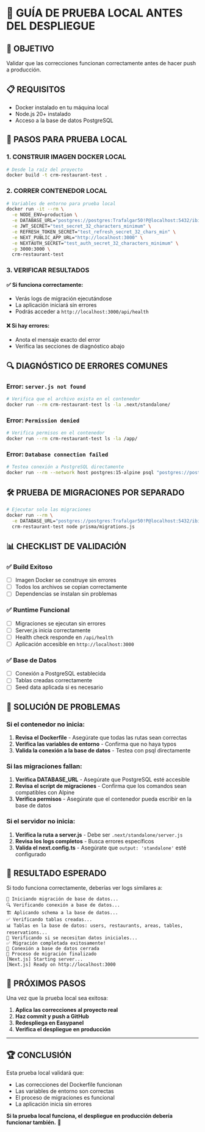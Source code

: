 # 🧪 GUÍA DE PRUEBA LOCAL ANTES DEL DESPLIEGUE

## 🎯 OBJETIVO
Validar que las correcciones funcionan correctamente antes de hacer push a producción.

## 📋 REQUISITOS
- Docker instalado en tu máquina local
- Node.js 20+ instalado
- Acceso a la base de datos PostgreSQL

## 🔄 PASOS PARA PRUEBA LOCAL

### 1. **CONSTRUIR IMAGEN DOCKER LOCAL**

```bash
# Desde la raíz del proyecto
docker build -t crm-restaurant-test .
```

### 2. **CORRER CONTENEDOR LOCAL**

```bash
# Variables de entorno para prueba local
docker run -it --rm \
  -e NODE_ENV=production \
  -e DATABASE_URL="postgres://postgres:Trafalgar50!P@localhost:5432/ibidem_bot?sslmode=disable" \
  -e JWT_SECRET="test_secret_32_characters_minimum" \
  -e REFRESH_TOKEN_SECRET="test_refresh_secret_32_chars_min" \
  -e NEXT_PUBLIC_APP_URL="http://localhost:3000" \
  -e NEXTAUTH_SECRET="test_auth_secret_32_characters_minimum" \
  -p 3000:3000 \
  crm-restaurant-test
```

### 3. **VERIFICAR RESULTADOS**

#### ✅ Si funciona correctamente:
- Verás logs de migración ejecutándose
- La aplicación iniciará sin errores
- Podrás acceder a `http://localhost:3000/api/health`

#### ❌ Si hay errores:
- Anota el mensaje exacto del error
- Verifica las secciones de diagnóstico abajo

## 🔍 DIAGNÓSTICO DE ERRORES COMUNES

### Error: `server.js not found`
```bash
# Verifica que el archivo exista en el contenedor
docker run --rm crm-restaurant-test ls -la .next/standalone/
```

### Error: `Permission denied`
```bash
# Verifica permisos en el contenedor
docker run --rm crm-restaurant-test ls -la /app/
```

### Error: `Database connection failed`
```bash
# Testea conexión a PostgreSQL directamente
docker run --rm --network host postgres:15-alpine psql "postgres://postgres:Trafalgar50!P@localhost:5432/ibidem_bot" -c "SELECT 1;"
```

## 🛠️ PRUEBA DE MIGRACIONES POR SEPARADO

```bash
# Ejecutar solo las migraciones
docker run --rm \
  -e DATABASE_URL="postgres://postgres:Trafalgar50!P@localhost:5432/ibidem_bot?sslmode=disable" \
  crm-restaurant-test node prisma/migrations.js
```

## 📊 CHECKLIST DE VALIDACIÓN

### ✅ Build Exitoso
- [ ] Imagen Docker se construye sin errores
- [ ] Todos los archivos se copian correctamente
- [ ] Dependencias se instalan sin problemas

### ✅ Runtime Funcional
- [ ] Migraciones se ejecutan sin errores
- [ ] Server.js inicia correctamente
- [ ] Health check responde en `/api/health`
- [ ] Aplicación accesible en `http://localhost:3000`

### ✅ Base de Datos
- [ ] Conexión a PostgreSQL establecida
- [ ] Tablas creadas correctamente
- [ ] Seed data aplicada si es necesario

## 🚨 SOLUCIÓN DE PROBLEMAS

### Si el contenedor no inicia:
1. **Revisa el Dockerfile** - Asegúrate que todas las rutas sean correctas
2. **Verifica las variables de entorno** - Confirma que no haya typos
3. **Valida la conexión a la base de datos** - Testea con psql directamente

### Si las migraciones fallan:
1. **Verifica DATABASE_URL** - Asegúrate que PostgreSQL esté accesible
2. **Revisa el script de migraciones** - Confirma que los comandos sean compatibles con Alpine
3. **Verifica permisos** - Asegúrate que el contenedor pueda escribir en la base de datos

### Si el servidor no inicia:
1. **Verifica la ruta a server.js** - Debe ser `.next/standalone/server.js`
2. **Revisa los logs completos** - Busca errores específicos
3. **Valida el next.config.ts** - Asegúrate que `output: 'standalone'` esté configurado

## 🎯 RESULTADO ESPERADO

Si todo funciona correctamente, deberías ver logs similares a:

```
🔄 Iniciando migración de base de datos...
🔍 Verificando conexión a base de datos...
🏗️ Aplicando schema a la base de datos...
✅ Verificando tablas creadas...
📊 Tablas en la base de datos: users, restaurants, areas, tables, reservations...
🌱 Verificando si se necesitan datos iniciales...
✅ Migración completada exitosamente!
🔌 Conexión a base de datos cerrada
🚀 Proceso de migración finalizado
[Next.js] Starting server...
[Next.js] Ready on http://localhost:3000
```

## 📝 PRÓXIMOS PASOS

Una vez que la prueba local sea exitosa:

1. **Aplica las correcciones al proyecto real**
2. **Haz commit y push a GitHub**
3. **Redespliega en Easypanel**
4. **Verifica el despliegue en producción**

---

## 🏆 CONCLUSIÓN

Esta prueba local validará que:
- Las correcciones del Dockerfile funcionan
- Las variables de entorno son correctas
- El proceso de migraciones es funcional
- La aplicación inicia sin errores

**Si la prueba local funciona, el despliegue en producción debería funcionar también.** 🎯